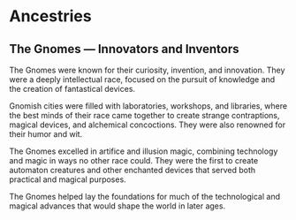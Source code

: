 # Ancestries

## The Gnomes — Innovators and Inventors

The Gnomes were known for their curiosity, invention, and innovation. They were a deeply intellectual race, focused on the pursuit of knowledge and the creation of fantastical devices.

Gnomish cities were filled with laboratories, workshops, and libraries, where the best minds of their race came together to create strange contraptions, magical devices, and alchemical concoctions. They were also renowned for their humor and wit.

The Gnomes excelled in artifice and illusion magic, combining technology and magic in ways no other race could. They were the first to create automaton creatures and other enchanted devices that served both practical and magical purposes.

The Gnomes helped lay the foundations for much of the technological and magical advances that would shape the world in later ages.